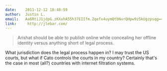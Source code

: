 ```yaml
---
date:    2011-12-12 18:48:59
author:  Justin L.
email:   Aa6RtiJ1jdpG.zKXvhA55h37EIIfm.Zqefx4uymQtbNvrQHpw9z5kUgzpsqg==
link:     http://jlebar.com/
---
```


<blockquote>Arishat should be able to publish online while concealing
her offline identity versus anything short of legal
process.</blockquote>

What jurisdiction does the legal process happen in?  I may trust the
US courts, but what if Cato controls the courts in my country?
Certainly that's the case in most (all?) countries with internet
filtration systems.
